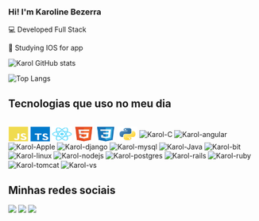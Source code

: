 ### Hi! I'm Karoline Bezerra

💻 Developed Full Stack

📲 Studying IOS for app


![Karol GitHub stats](https://github-readme-stats.vercel.app/api?username=KarolBez&show_icons=true&theme=dracula)

![Top Langs](https://github-readme-stats.vercel.app/api/top-langs/?username=anuraghazra&layout=compact)
## Tecnologias que uso no meu dia

<div style="display: inline_block"><br>
  <img align="center" alt="Karol-Js" height="30" width="40"       
    src="https://raw.githubusercontent.com/devicons/devicon/master/icons/javascript/javascript-plain.svg">
  <img align="center" alt="Karol-Ts" height="30" width="40"     
    src="https://raw.githubusercontent.com/devicons/devicon/master/icons/typescript/typescript-plain.svg">
  <img align="center" alt="Karol-React" height="30" width="40" 
    src="https://raw.githubusercontent.com/devicons/devicon/master/icons/react/react-original.svg">
  <img align="center" alt="Karol-HTML" height="30" width="40" 
    src="https://raw.githubusercontent.com/devicons/devicon/master/icons/html5/html5-original.svg">
  <img align="center" alt="Karol-CSS" height="30" width="40"
    src="https://raw.githubusercontent.com/devicons/devicon/master/icons/css3/css3-original.svg">
  <img align="center" alt="Karol-Python" height="30" width="40" 
    src="https://raw.githubusercontent.com/devicons/devicon/master/icons/python/python-original.svg">
  <img align="center" alt="Karol-C" height="30" width="40"   
    src="https://cdn.jsdelivr.net/gh/devicons/devicon/icons/c/c-original.svg" />
  <img align="center" alt="Karol-angular" height="30" width="40" 
    src="https://cdn.jsdelivr.net/gh/devicons/devicon/icons/angularjs/angularjs-plain-wordmark.svg" />
  <img align="center" alt="Karol-Apple" height="30" width="40"
    src="https://cdn.jsdelivr.net/gh/devicons/devicon/icons/apple/apple-original.svg" />
  <img align="center" alt="Karol-django" height="30" width="40"  
    src="https://cdn.jsdelivr.net/gh/devicons/devicon/icons/django/django-plain.svg" />
  <img align="center" alt="Karol-mysql" height="30" width="40"  
    src="https://cdn.jsdelivr.net/gh/devicons/devicon/icons/mysql/mysql-original-wordmark.svg" />
  <img align="center" alt="Karol-Java" height="30" width="40"    
    src="https://cdn.jsdelivr.net/gh/devicons/devicon/icons/java/java-original.svg" />
  <img align="center" alt="Karol-bit" height="30" width="40"
    src="https://cdn.jsdelivr.net/gh/devicons/devicon/icons/bitbucket/bitbucket-original.svg" />
  <img align="center" alt="Karol-linux" height="30" width="40"
    src="https://cdn.jsdelivr.net/gh/devicons/devicon/icons/linux/linux-original.svg" />
  <img align="center" alt="Karol-nodejs" height="30" width="40"   
    src="https://cdn.jsdelivr.net/gh/devicons/devicon/icons/nodejs/nodejs-original.svg" />
  <img align="center" alt="Karol-postgres" height="30" width="40"  
    src="https://cdn.jsdelivr.net/gh/devicons/devicon/icons/postgresql/postgresql-original.svg" />
  <img align="center" alt="Karol-rails" height="30" width="40" 
    src="https://cdn.jsdelivr.net/gh/devicons/devicon/icons/rails/rails-plain-wordmark.svg" />
  <img align="center" alt="Karol-ruby" height="30" width="40"   
    src="https://cdn.jsdelivr.net/gh/devicons/devicon/icons/ruby/ruby-plain.svg" />
  <img align="center" alt="Karol-tomcat" height="30" width="40"   
    src="https://cdn.jsdelivr.net/gh/devicons/devicon/icons/tomcat/tomcat-original.svg" />
  <img align="center" alt="Karol-vs" height="30" width="40" 
    src="https://cdn.jsdelivr.net/gh/devicons/devicon/icons/vscode/vscode-original.svg" />
</div>   

 ## Minhas redes sociais
 
<div> 
<a href="https://instagram.com/karoline_bezerrac" target="_blank"><img src="https://img.shields.io/badge/-Instagram-%23E4405F?style=for-the-badge&logo=instagram&logoColor=white" target="_blank"></a>
<a href = "karolinebezerrac@gmail.com"><img src="https://img.shields.io/badge/-Gmail-%23333?style=for-the-badge&logo=gmail&logoColor=white" target="_blank"></a>
<a href="https://(https://www.linkedin.com/mwlite/in/karoline-bezerra-costa-5735a3218)" target="_blank"><img src="https://img.shields.io/badge/-LinkedIn-%230077B5?style=for-the-badge&logo=linkedin&logoColor=white" target="_blank"></a>
</div>

    
  
          


